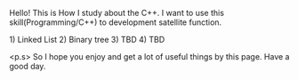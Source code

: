 Hello! This is How I study about the C++. I want to use this skill(Programming/C++) to development satellite function. 

<content>
1) Linked List
2) Binary tree
3) TBD
4) TBD

 <p.s>
So I hope you enjoy and get a lot of useful things by this page. Have a good day.
